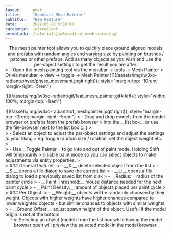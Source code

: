 ```yaml
---
layout:     post
title:      "General: Mesh Painter"
subtitle:   "New Feature"
date:       2022-05-28 9:00:00
categorie:  iw3xradiant
permalink:  /tutorials/iw3xradiant-mesh-painting/
---
```


<!-- overwrite header bg if defined -->
<script> var header_bg = "/assets/img/iw3xo-radiant/header.jpg"; </script>
<!-- tag for quick links so we do not show the nav -->
<a name="quicklink"></a>
 
<div align="center" markdown="1"> 
The mesh painter tool allows you to quickly place ground aligned models and prefabs with random angles and varying size  
by painting on brushes / patches or other prefabs. Add as many objects as you wish and use the per-object settings
to get the result you are after.
</div>

<div class="padding-2l"></div>
<div class="seperator-100p"></div>
<div class="padding-1l"></div>


<div class="padding-1l"></div>
> - Open the mesh painting tool via the menubar -> tools -> Mesh Painter  
> Or via menubar -> view -> toggle -> Mesh Painter
![](/assets/img/iw3xo-radiant/physx/physx_movement.jpg# right){: style="margin-top: -10rem; margin-right: -5rem"}

<div class="padding-2l"></div>
<div class="padding-1l"></div>

![](/assets/img/iw3xo-radiant/gif/feat_mesh_painter.gif# left){: style="width: 100%; margin-top: -1rem"}

<div class="padding-2l"></div>
![](/assets/img/iw3xo-radiant/tut_meshpainter.jpg# right){: style="margin-top: -3rem; margin-right: -5rem"}
> - Drag and drop models from the model browser or prefabs from the prefab browser  
> into the __list box__ or use the file-browser next to the list box (...)  
> <br>
> - Select an object to adjust the per-object settings and adjust the settings to your liking  
> eg: toggle random size / rotation, set the object weight etc.  
> <br>
> - Use __Toggle Painter__ to go into and out of paint mode. Holding Shift will temporarily  
> disable paint mode so you can select objects to make adjustments via entity properties.  
> <br>
> ### General features:
> - __X:__ delete selected object from the list
> - __S:__ opens a file dialog to save the current list
> - __L:__ opens a file dialog to load a previously saved list from disk
> - __Radius:__ radius of the painter circle
> - __Paint Threshold:__ mouse distance needed for the next paint cycle
> - __Paint Density:__ amount of objects placed per paint cycle  
> <br>
> ### Per Object:
> - __Weight:__ objects will be randomly choosen by their weight. Objects with higher weights have higher chances compared to lower weighted objects - but similar chances to objects with similar weights  
> - __Ground Offset:__ adjust spawn height of the object. Useful if the model origin is not at the bottom

<div class="padding-2l"></div>
<div class="padding-2l"></div>

<div align="center" markdown="1"> 
Tip: Selecting an object (model) from the list box while having the model browser open will preview the selected model in the model browser.
</div>


<div class="padding-2l"></div>
